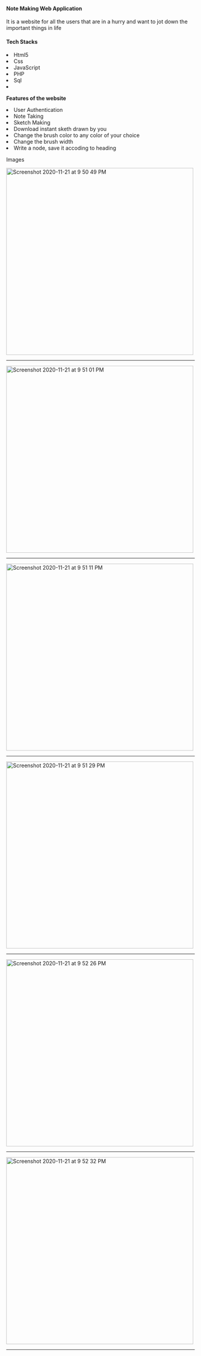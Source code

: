 <h4>Note Making Web Application</h4>

It is a website for all the users that are in a hurry and want to jot down the important things in life

<h4>Tech Stacks</h4>
<li>Html5</li>
<li>Css</li>
<li>JavaScript</li>
<li>PHP</li>
<li>Sql<li>

<b>Features of the website</b>

<li>User Authentication</li>
<li>Note Taking</li>
<li>Sketch Making</li>
<li>Download instant sketh drawn by you</li>
<li>Change the brush color to any color of your choice</li>
<li>Change the brush width</li>
<li>Write a node, save it accoding to heading</li>

Images 
<br/>

<img width="500" alt="Screenshot 2020-11-21 at 9 50 49 PM" src="https://user-images.githubusercontent.com/56930410/99882370-ea49c200-2c45-11eb-9774-070d1aa90cff.png"><hr/>
<img width="500" alt="Screenshot 2020-11-21 at 9 51 01 PM" src="https://user-images.githubusercontent.com/56930410/99882371-f2096680-2c45-11eb-91ae-5db7014f620c.png"><hr/>
<img width="500" alt="Screenshot 2020-11-21 at 9 51 11 PM" src="https://user-images.githubusercontent.com/56930410/99882372-f2a1fd00-2c45-11eb-86b6-db466f7ea506.png"><hr/>
<img width="500" alt="Screenshot 2020-11-21 at 9 51 29 PM" src="https://user-images.githubusercontent.com/56930410/99882373-f33a9380-2c45-11eb-87bd-5ea897b4a315.png"><hr/>
<img width="500" alt="Screenshot 2020-11-21 at 9 52 26 PM" src="https://user-images.githubusercontent.com/56930410/99882374-f33a9380-2c45-11eb-86a5-d42a8d051234.png"><hr/>
<img width="500" alt="Screenshot 2020-11-21 at 9 52 32 PM" src="https://user-images.githubusercontent.com/56930410/99882375-f3d32a00-2c45-11eb-9beb-b5edff32e946.png"><hr/>

